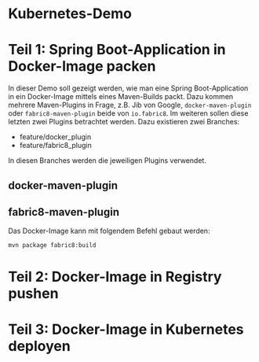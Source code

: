 Kubernetes-Demo
===============

Teil 1: Spring Boot-Application in Docker-Image packen
======================================================

In dieser Demo soll gezeigt werden, wie man eine Spring Boot-Application in ein Docker-Image mittels eines Maven-Builds packt.
Dazu kommen mehrere Maven-Plugins in Frage, z.B. Jib von Google, `docker-maven-plugin` oder `fabric8-maven-plugin` beide von `io.fabric8`.
Im weiteren sollen diese letzten zwei Plugins betrachtet werden.
Dazu existieren zwei Branches:

* feature/docker_plugin
* feature/fabric8_plugin

In diesen Branches werden die jeweiligen Plugins verwendet.

docker-maven-plugin
-------------------



fabric8-maven-plugin
--------------------

Das Docker-Image kann mit folgendem Befehl gebaut werden:

````
mvn package fabric8:build
````


Teil 2: Docker-Image in Registry pushen
=======================================



Teil 3: Docker-Image in Kubernetes deployen
===========================================
